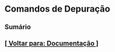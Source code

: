 # Comandos de Depuração

## Sumário

## [[ Voltar para: Documentação ]](./documentacao.md#comandos-depuracao)